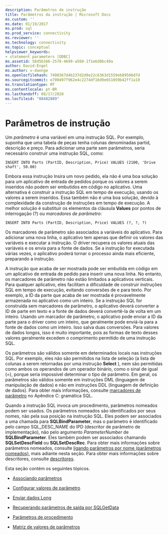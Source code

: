 ```yaml
---
description: Parâmetros de instrução
title: Parâmetros da instrução | Microsoft Docs
ms.custom: ''
ms.date: 01/19/2017
ms.prod: sql
ms.prod_service: connectivity
ms.reviewer: ''
ms.technology: connectivity
ms.topic: conceptual
helpviewer_keywords:
- statement parameters [ODBC]
ms.assetid: 58d5b166-2578-4699-a560-1f1e6d86c49a
author: David-Engel
ms.author: v-daenge
ms.openlocfilehash: 7400367d4b237d2d0e22c6363d1559eb89506d7d
ms.sourcegitcommit: e700497f962e4c2274df16d9e651059b42ff1a10
ms.translationtype: MT
ms.contentlocale: pt-BR
ms.lasthandoff: 08/17/2020
ms.locfileid: "88482889"
---
```

# <a name="statement-parameters"></a>Parâmetros de instrução
Um *parâmetro* é uma variável em uma instrução SQL. Por exemplo, suponha que uma tabela de peças tenha colunas denominadas partid, descrição e preço. Para adicionar uma parte sem parâmetros, seria necessário construir uma instrução SQL, como:  
  
```  
INSERT INTO Parts (PartID, Description, Price) VALUES (2100, 'Drive shaft', 50.00)  
```  
  
 Embora essa instrução Insira um novo pedido, ela não é uma boa solução para um aplicativo de entrada de pedidos porque os valores a serem inseridos não podem ser embutidos em código no aplicativo. Uma alternativa é construir a instrução SQL em tempo de execução, usando os valores a serem inseridos. Essa também não é uma boa solução, devido à complexidade da construção de instruções em tempo de execução. A melhor solução é substituir os elementos da cláusula **Values** por pontos de interrogação (?) ou *marcadores de parâmetro*:  
  
```  
INSERT INTO Parts (PartID, Description, Price) VALUES (?, ?, ?)  
```  
  
 Os marcadores de parâmetro são associados a variáveis do aplicativo. Para adicionar uma nova linha, o aplicativo tem apenas que definir os valores das variáveis e executar a instrução. O driver recupera os valores atuais das variáveis e os envia para a fonte de dados. Se a instrução for executada várias vezes, o aplicativo poderá tornar o processo ainda mais eficiente, preparando a instrução.  
  
 A instrução que acaba de ser mostrada pode ser embutida em código em um aplicativo de entrada de pedido para inserir uma nova linha. No entanto, os marcadores de parâmetro não estão limitados a aplicativos verticais. Para qualquer aplicativo, eles facilitam a dificuldade de construir instruções SQL em tempo de execução, evitando conversões de e para texto. Por exemplo, a ID da parte que acaba de ser mostrada é provavelmente armazenada no aplicativo como um inteiro. Se a instrução SQL for construída sem marcadores de parâmetro, o aplicativo deverá converter a ID de parte em texto e a fonte de dados deverá convertê-la de volta em um inteiro. Usando um marcador de parâmetro, o aplicativo pode enviar a ID da parte para o driver como um inteiro, que geralmente pode enviá-la para a fonte de dados como um inteiro. Isso salva duas conversões. Para valores de dados longos, isso é muito importante, pois as formas de texto desses valores geralmente excedem o comprimento permitido de uma instrução SQL.  
  
 Os parâmetros são válidos somente em determinados locais nas instruções SQL. Por exemplo, eles não são permitidos na lista de seleção (a lista de colunas a serem retornadas por uma instrução **Select** ), nem são permitidas como ambos os operandos de um operador binário, como o sinal de igual (=), porque seria impossível determinar o tipo de parâmetro. Em geral, os parâmetros são válidos somente em instruções DML (linguagem de manipulação de dados) e não em instruções DDL (linguagem de definição de dados). Para obter mais informações, consulte [marcadores de parâmetro](../../../odbc/reference/appendixes/parameter-markers.md) no Apêndice C: gramática SQL.  
  
 Quando a instrução SQL invoca um procedimento, parâmetros nomeados podem ser usados. Os parâmetros nomeados são identificados por seus nomes, não pela sua posição na instrução SQL. Eles podem ser associados a uma chamada para **SQLBindParameter**, mas o parâmetro é identificado pelo campo SQL_DESC_NAME do IPD (descritor de parâmetro de implementação), não pelo argumento *ParameterNumber* de **SQLBindParameter**. Eles também podem ser associados chamando **SQLSetDescField** ou **SQLSetDescRec**. Para obter mais informações sobre parâmetros nomeados, consulte [ligando parâmetros por nome (parâmetros nomeados)](../../../odbc/reference/develop-app/binding-parameters-by-name-named-parameters.md), mais adiante nesta seção. Para obter mais informações sobre descritores, consulte [descritores](../../../odbc/reference/develop-app/descriptors.md).  
  
 Esta seção contém os seguintes tópicos.  
  
-   [Associando parâmetros](../../../odbc/reference/develop-app/binding-parameters-odbc.md)  
  
-   [Configurar valores de parâmetro](../../../odbc/reference/develop-app/setting-parameter-values.md)  
  
-   [Enviar dados Long](../../../odbc/reference/develop-app/sending-long-data.md)  
  
-   [Recuperando parâmetros de saída por SQLGetData](../../../odbc/reference/develop-app/retrieving-output-parameters-using-sqlgetdata.md)  
  
-   [Parâmetros de procedimento](../../../odbc/reference/develop-app/procedure-parameters.md)  
  
-   [Matriz de valores de parâmetros](../../../odbc/reference/develop-app/arrays-of-parameter-values.md)
